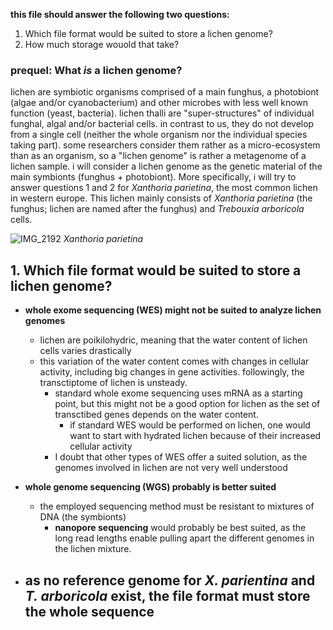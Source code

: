 **this file should answer the following two questions:**
1. Which file format would be suited to store a lichen genome?
2. How much storage wouold that take?
  
  

### prequel: What *is* a lichen genome?

lichen are symbiotic organisms comprised of a main funghus, a photobiont (algae and/or cyanobacterium) and other microbes with less well known function (yeast, bacteria). lichen thalli are "super-structures" of individual funghal, algal and/or bacterial cells. in contrast to us, they do not develop from a single cell (neither the whole organism nor the individual species taking part). some researchers consider them rather as a micro-ecosystem than as an organism, so a "lichen genome" is rather a metagenome of a lichen sample.
i will consider a lichen genome as the genetic material of the main symbionts (funghus + photobiont). More specifically, i will try to answer questions 1 and 2 for *Xanthoria parietina*, the most common lichen in western europe. This lichen mainly consists of *Xanthoria parietina* (the funghus; lichen are named after the funghus) and *Trebouxia arboricola* cells.
 
![IMG_2192](https://user-images.githubusercontent.com/103630748/192593882-01d1f9b1-f6f3-4fae-ac66-a8f59d0aceee.JPG)
*Xanthoria parietina*
 
 



## 1. Which file format would be suited to store a lichen genome?

- **whole exome sequencing (WES) might not be suited to analyze lichen genomes**
  - lichen are poikilohydric, meaning that the water content of lichen cells varies drastically
  - this variation of the water content comes with changes in cellular activity, including big changes in gene activities. followingly, the transctiptome of lichen is unsteady.
    - standard whole exome sequencing uses mRNA as a starting point, but this might not be a good option for lichen as the set of transctibed genes depends on the water content.
      - if standard WES would be performed on lichen, one would want to start with hydrated lichen because of their increased cellular activity
    - I doubt that other types of WES offer a suited solution, as the genomes involved in lichen are not very well understood  

- **whole genome sequencing (WGS) probably is better suited**
  - the employed sequencing method must be resistant to mixtures of DNA (the symbionts)
    - **nanopore sequencing** would probably be best suited, as the long read lengths enable pulling apart the different genomes in the lichen mixture.

- **as no reference genome for *X. parientina* and *T. arboricola* exist, the file format must store the whole sequence**
  - 

